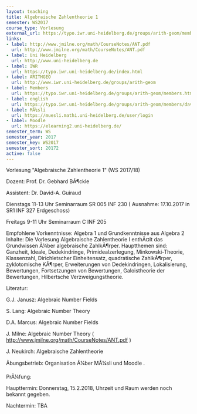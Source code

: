 ```yaml
---
layout: teaching
title: Algebraische Zahlentheorie 1
semester: WS2017
course_type: Vorlesung
external_url: https://typo.iwr.uni-heidelberg.de/groups/arith-geom/members/david-guiraud/algebraische-zahlentheorie-1.html
links:
- label: http://www.jmilne.org/math/CourseNotes/ANT.pdf
  url: http://www.jmilne.org/math/CourseNotes/ANT.pdf
- label: Uni Heidelberg
  url: http://www.uni-heidelberg.de
- label: IWR
  url: https://typo.iwr.uni-heidelberg.de/index.html
- label: ARITHGEO
  url: http://www.iwr.uni-heidelberg.de/groups/arith-geom
- label: Members
  url: https://typo.iwr.uni-heidelberg.de/groups/arith-geom/members.html
- label: english
  url: https://typo.iwr.uni-heidelberg.de/groups/arith-geom/members/david-guiraud/algebraische-zahlentheorie-1.html
- label: MÃ¼sli
  url: https://muesli.mathi.uni-heidelberg.de/user/login
- label: Moodle
  url: https://elearning2.uni-heidelberg.de/
semester_term: WS
semester_year: 2017
semester_key: WS2017
semester_sort: 20172
active: false
---
```

Vorlesung "Algebraische Zahlentheorie 1" (WS 2017/18)

Dozent: Prof. Dr. Gebhard BÃ¶ckle

Assistent: Dr. David-A. Guiraud

Dienstags 11-13 Uhr Seminarraum SR 005 INF 230 ( Ausnahme: 17.10.2017 in SR1 INF 327 Erdgeschoss)

Freitags 9-11 Uhr Seminarraum C INF 205

Empfohlene Vorkenntnisse: Algebra 1 und Grundkenntnisse aus Algebra 2 Inhalte: Die Vorlesung Algebraische Zahlentheorie I enthÃ¤lt das         Grundwissen Ã¼ber algebraische ZahlkÃ¶rper. Hauptthemen sind: Ganzheit, Ideale, Dedekindringe, Primidealzerlegung,         Minkowski-Theorie, Klassenzahl, Dirichletscher Einheitensatz, quadratische         ZahlkÃ¶rper, zyklotomische KÃ¶rper, Erweiterungen von Dedekindringen,         Lokalisierung, Bewertungen, Fortsetzungen von Bewertungen, Galoistheorie der Bewertungen, Hilbertsche Verzweigungstheorie.

Literatur:

G.J. Janusz: Algebraic Number Fields

S. Lang: Algebraic Number Theory

D.A. Marcus: Algebraic Number Fields

J. Milne: Algebraic Number Theory ( http://www.jmilne.org/math/CourseNotes/ANT.pdf )

J. Neukirch: Algebraische Zahlentheorie

Ãbungsbetrieb: Organisation Ã¼ber MÃ¼sli und Moodle .

PrÃ¼fung:

Haupttermin: Donnerstag, 15.2.2018, Uhrzeit und Raum werden noch bekannt gegeben.

Nachtermin: TBA
